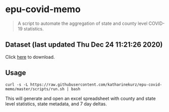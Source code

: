 # epu-covid-memo

> A script to automate the aggregation of state and county level COVID-19 statistics.

<!-- tmpl start -->

## Dataset (last updated Thu Dec 24 11:21:26 2020)

Click [here](https://covid-artifacts.s3.amazonaws.com/records/2020-12-24-112126-covid_artifact.xls) to download.

<!-- tmpl end -->

## Usage

```
curl -s -L https://raw.githubusercontent.com/katharinekurz/epu-covid-memo/master/scripts/run.sh | bash
```

This will generate and open an excel spreadsheet with county and state level statistics, state metadata, and 7 day deltas.